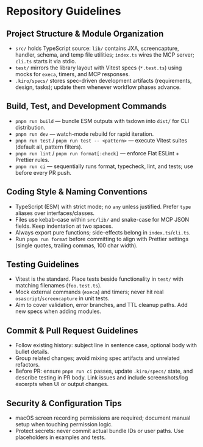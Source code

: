 # Repository Guidelines

## Project Structure & Module Organization
- `src/` holds TypeScript source: `lib/` contains JXA, screencapture, handler, schema, and temp file utilities; `index.ts` wires the MCP server; `cli.ts` starts it via stdio.
- `test/` mirrors the library layout with Vitest specs (`*.test.ts`) using mocks for `execa`, timers, and MCP responses.
- `.kiro/specs/` stores spec-driven development artifacts (requirements, design, tasks); update them whenever workflow phases advance.

## Build, Test, and Development Commands
- `pnpm run build` — bundle ESM outputs with tsdown into `dist/` for CLI distribution.
- `pnpm run dev` — watch-mode rebuild for rapid iteration.
- `pnpm run test` / `pnpm run test -- <pattern>` — execute Vitest suites (default all, pattern filters).
- `pnpm run lint` / `pnpm run format[:check]` — enforce Flat ESLint + Prettier rules.
- `pnpm run ci` — sequentially runs format, typecheck, lint, and tests; use before every PR push.

## Coding Style & Naming Conventions
- TypeScript (ESM) with strict mode; no `any` unless justified. Prefer `type` aliases over interfaces/classes.
- Files use kebab-case within `src/lib/` and snake-case for MCP JSON fields. Keep indentation at two spaces.
- Always export pure functions; side-effects belong in `index.ts`/`cli.ts`.
- Run `pnpm run format` before committing to align with Prettier settings (single quotes, trailing commas, 100 char width).

## Testing Guidelines
- Vitest is the standard. Place tests beside functionality in `test/` with matching filenames (`foo.test.ts`).
- Mock external commands (`execa`) and timers; never hit real `osascript`/`screencapture` in unit tests.
- Aim to cover validation, error branches, and TTL cleanup paths. Add new specs when adding modules.

## Commit & Pull Request Guidelines
- Follow existing history: subject line in sentence case, optional body with bullet details.
- Group related changes; avoid mixing spec artifacts and unrelated refactors.
- Before PR: ensure `pnpm run ci` passes, update `.kiro/specs/` state, and describe testing in PR body. Link issues and include screenshots/log excerpts when UI or output changes.

## Security & Configuration Tips
- macOS screen recording permissions are required; document manual setup when touching permission logic.
- Protect secrets: never commit actual bundle IDs or user paths. Use placeholders in examples and tests.
